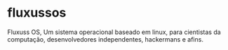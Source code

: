 # fluxussos
Fluxuss OS, Um sistema operacional baseado em linux, para cientistas da computação, desenvolvedores independentes, hackermans e afins.
